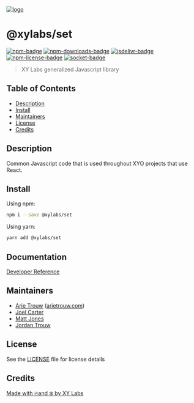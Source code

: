 [![logo][]](https://xylabs.com)

# @xylabs/set

[![npm-badge][]][npm-link]
[![npm-downloads-badge][]][npm-link]
[![jsdelivr-badge][]][jsdelivr-link]
[![npm-license-badge][]](LICENSE)
[![socket-badge][]][socket-link]

> XY Labs generalized Javascript library 

## Table of Contents

-   [Description](#description)
-   [Install](#install)
-   [Maintainers](#maintainers)
-   [License](#license)
-   [Credits](#credits)

## Description

Common Javascript code that is used throughout XYO projects that use React.

## Install

Using npm:

```sh
npm i --save @xylabs/set
```

Using yarn:

```sh
yarn add @xylabs/set
```

## Documentation
[Developer Reference](https://xylabs.github.io/sdk-js)

## Maintainers

-   [Arie Trouw](https://github.com/arietrouw) ([arietrouw.com](https://arietrouw.com))
-   [Joel Carter](https://github.com/JoelBCarter)
-   [Matt Jones](https://github.com/jonesmac)
-   [Jordan Trouw](https://github.com/jordantrouw)

## License

See the [LICENSE](LICENSE) file for license details

## Credits

[Made with 🔥and ❄️ by XY Labs](https://xylabs.com)

[logo]: https://cdn.xy.company/img/brand/XYPersistentCompany_Logo_Icon_Colored.svg

[npm-badge]: https://img.shields.io/npm/v/@xylabs/set.svg
[npm-link]: https://www.npmjs.com/package/@xylabs/set

[npm-downloads-badge]: https://img.shields.io/npm/dw/@xylabs/set
[npm-license-badge]: https://img.shields.io/npm/l/@xylabs/set

[jsdelivr-badge]: https://data.jsdelivr.com/v1/package/npm/@xylabs/set/badge
[jsdelivr-link]: https://www.jsdelivr.com/package/npm/@xylabs/set

[socket-badge]: https://socket.dev/api/badge/npm/package/@xylabs/set
[socket-link]: https://socket.dev/npm/package/@xylabs/set